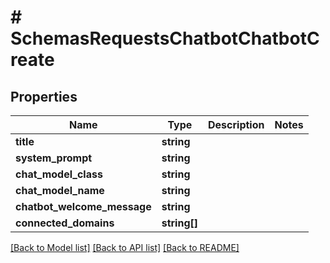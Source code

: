 # # SchemasRequestsChatbotChatbotCreate

## Properties

Name | Type | Description | Notes
------------ | ------------- | ------------- | -------------
**title** | **string** |  |
**system_prompt** | **string** |  |
**chat_model_class** | **string** |  |
**chat_model_name** | **string** |  |
**chatbot_welcome_message** | **string** |  |
**connected_domains** | **string[]** |  |

[[Back to Model list]](../../README.md#models) [[Back to API list]](../../README.md#endpoints) [[Back to README]](../../README.md)
